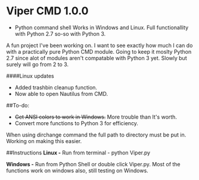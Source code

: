 Viper CMD 1.0.0
=====
+ Python command shell
Works in Windows and Linux.
Full functionallity with Python 2.7 so-so with Python 3.

A fun project I've been working on. I want to see exactly how much I can do with a practically pure Python CMD module. Going to keep it moslty Python 2.7 since alot of modules aren't compatable with Python 3 yet. Slowly but surely will go from 2 to 3.

####Linux updates
+ Added trashbin cleanup function.
+ Now able to open Nautilus from CMD.

##To-do: 
+ ~~Get ANSI colors to work in Windows.~~ More trouble than It's worth. 
+ Convert more functions to Python 3 for efficiency.

When using dirchange command the full path to directory must be put in. Working on making this easier.

##Instructions
**Linux -**
Run from terminal - python Viper.py

**Windows -**
Run from Python Shell or double click Viper.py. Most of the functions work on windows also, still testing on Windows.



